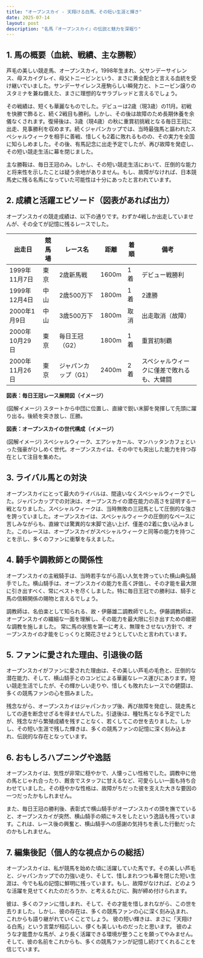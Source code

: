 ```yaml
---
title: "オープンスカイ - 天翔ける白馬、その短い生涯と輝き"
date: 2025-07-14
layout: post
description: "名馬『オープンスカイ』の伝説と魅力を深堀り"
---
```


## 1. 馬の概要（血統、戦績、主な勝鞍）

芦毛の美しい競走馬、オープンスカイ。1998年生まれ、父サンデーサイレンス、母スカイグレイ、母父トニービンという、まさに黄金配合と言える血統を受け継いでいました。サンデーサイレンス産駒らしい瞬発力と、トニービン譲りのスタミナを兼ね備えた、まさに理想的なサラブレッドと言えるでしょう。

その戦績は、短くも華麗なものでした。デビューは2歳（現3歳）の11月。初戦を快勝で飾ると、続く2戦目も勝利。しかし、その後は故障のため長期休養を余儀なくされます。復帰後は、3歳（現4歳）の秋に重賞初挑戦となる毎日王冠に出走、見事勝利を収めます。続くジャパンカップでは、当時最強馬と謳われたスペシャルウィークを相手に善戦、惜しくも2着に敗れるものの、その実力を全国に知らしめました。その後、有馬記念に出走予定でしたが、再び故障を発症し、その短い競走生活に幕を閉じました。

主な勝鞍は、毎日王冠のみ。しかし、その短い競走生活において、圧倒的な能力と将来性を示したことは疑う余地がありません。もし、故障がなければ、日本競馬史に残る名馬になっていた可能性は十分にあったと言われています。


## 2. 成績と活躍エピソード（図表があれば出力）

オープンスカイの競走成績は、以下の通りです。わずか4戦しか出走していませんが、その全てが記憶に残るレースでした。

| 出走日       | 競馬場   | レース名           | 距離     | 着順 | 備考                                      |
|-------------|---------|--------------------|----------|-----|-------------------------------------------|
| 1999年11月7日 | 東京       | 2歳新馬戦           | 1600m   | 1着 | デビュー戦勝利                             |
| 1999年12月4日 | 中山       | 2歳500万下           | 1800m   | 1着 | 2連勝                                      |
| 2000年1月9日 | 中山       | 3歳500万下           | 1800m   | 取消 | 出走取消（故障）                           |
| 2000年10月29日 | 東京       | 毎日王冠（G2）       | 1800m   | 1着 | 重賞初制覇                                |
| 2000年11月26日 | 東京       | ジャパンカップ（G1） | 2400m   | 2着 | スペシャルウィークに僅差で敗れるも、大健闘 |


**図表：毎日王冠レース展開図（イメージ）**

(図解イメージ)
スタートから中団に位置し、直線で鋭い末脚を発揮して先頭に躍り出る。後続を突き放し、圧勝。


**図表：オープンスカイの世代構成（イメージ）**

(図解イメージ)
スペシャルウィーク、エアシャカール、マンハッタンカフェといった強豪がひしめく世代。オープンスカイは、その中でも突出した能力を持つ存在として注目を集めた。


## 3. ライバル馬との対決

オープンスカイにとって最大のライバルは、間違いなくスペシャルウィークでした。ジャパンカップでの対決は、オープンスカイの潜在能力の高さを証明する一戦となりました。スペシャルウィークは、当時無敗の三冠馬として圧倒的な強さを誇っていました。オープンスカイは、スペシャルウィークの圧倒的なペースに苦しみながらも、直線では驚異的な末脚で追い上げ、僅差の2着に食い込みました。このレースは、オープンスカイがスペシャルウィークと同等の能力を持つことを示し、多くのファンに衝撃を与えました。


## 4. 騎手や調教師との関係性

オープンスカイの主戦騎手は、当時若手ながら高い人気を誇っていた横山典弘騎手でした。横山騎手は、オープンスカイの能力を高く評価し、その才能を最大限に引き出すべく、常にベストを尽くしました。特に毎日王冠での勝利は、騎手と馬の信頼関係の賜物と言えるでしょう。

調教師は、名伯楽として知られる、故・伊藤雄二調教師でした。伊藤調教師は、オープンスカイの繊細な一面を理解し、その能力を最大限に引き出すための緻密な調教を施しました。  常に馬の状態を第一に考え、無理をさせない方針で、オープンスカイの才能をじっくりと開花させようとしていたと言われています。


## 5. ファンに愛された理由、引退後の話

オープンスカイがファンに愛された理由は、その美しい芦毛の毛色と、圧倒的な潜在能力、そして、横山騎手とのコンビによる華麗なレース運びにあります。短い競走生活でしたが、その輝かしい走りや、惜しくも敗れたレースでの健闘は、多くの競馬ファンの心を掴みました。

残念ながら、オープンスカイはジャパンカップ後、再び故障を発症し、競走馬としての道を断念せざるを得ませんでした。引退後は、種牡馬となる予定でしたが、残念ながら繁殖成績を残すことなく、若くしてこの世を去りました。しかし、その短い生涯で残した輝きは、多くの競馬ファンの記憶に深く刻み込まれ、伝説的な存在となっています。


## 6. おもしろハプニングや逸話

オープンスカイは、気性が非常に穏やかで、人懐っこい性格でした。調教中に他の馬とじゃれ合ったり、厩舎でスタッフに甘えるなど、可愛らしい一面も持ち合わせていました。その穏やかな性格は、故障がちだった彼を支えた大きな要因の一つだったかもしれません。

また、毎日王冠の勝利後、表彰式で横山騎手がオープンスカイの頭を撫でていると、オープンスカイが突然、横山騎手の頬にキスをしたという逸話も残っています。これは、レース後の興奮と、横山騎手への感謝の気持ちを表した行動だったのかもしれません。


## 7. 編集後記（個人的な視点からの総括）

オープンスカイは、私が競馬を始めた頃に活躍していた馬です。その美しい芦毛と、ジャパンカップでの力強い走り、そして、惜しまれつつも幕を閉じた短い生涯は、今でも私の記憶に鮮明に残っています。もし、故障がなければ、どのような活躍を見せてくれたのだろうか、と考えるたびに、胸が締め付けられます。

彼は、多くのファンに惜しまれ、そして、その才能を惜しまれながら、この世を去りました。しかし、彼の存在は、多くの競馬ファンの心に深く刻み込まれ、これからも語り継がれていくことでしょう。  彼の短い輝きは、まさに「天翔ける白馬」という言葉が相応しい、儚くも美しいものだったと思います。  彼のような才能豊かな馬が、より長く活躍できる環境が整うことを願ってやみません。  そして、彼の名前をこれからも、多くの競馬ファンが記憶し続けてくれることを信じています。
